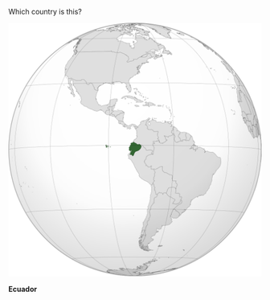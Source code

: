 Which country is this?

![Map of a country](images/ECU_orthographic.svg)
<!--question-->
**Ecuador**